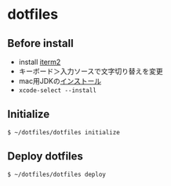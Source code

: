 # dotfiles

## Before install
- install [iterm2](https://www.iterm2.com/)
- キーボード＞入力ソースで文字切り替えを変更
- mac用JDKの[インストール](https://www.oracle.com/technetwork/java/javase/downloads/index.html) 
- `xcode-select --install`

## Initialize

```
$ ~/dotfiles/dotfiles initialize
```

## Deploy dotfiles

```
$ ~/dotfiles/dotfiles deploy
```
